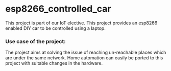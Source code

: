 # esp8266_controlled_car
This project is part of our IoT elective. This project provides an esp8266 enabled DIY car to be controlled using a laptop.
### Use case of the project:
The project aims at solving the issue of reaching un-reachable places which are under the same network. Home automation can easily be ported to this project with suitable changes in the hardware.  

